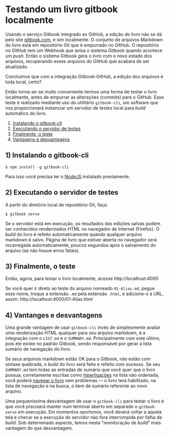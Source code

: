 # Testando um livro gitbook localmente

Usando o serviço Gitbook integrado ao GitHub, a edição do livro não se dá pelo site [gitbook.com], e sim localmente. O conjunto de arquivos Markdown do livro está em repositório Git que é empurrado no GitHub. O repositório no GitHub tem um Webhook que avisa o sistema Gitbook quando acontece um _push_. Então o sistema Gitbook gera o livro com o novo estado dos arquivos, recuperando esses arquivos do GitHub que acabara de ser atualizado.

Concluimos que com a integração Gitbook-GitHub, a edição dos arquivos é toda local, certo?

Então torna-se-se muito conveniente termos uma forma de testar o livro localmente, antes de empurrar as alterações (commits) para o GitHub. Esse teste é realizado mediante uso do utilitário `gitbook-cli`, um software que nos proporcionará instanciar um servidor de testes local para _build_ automático do livro.

1. [Instalando o gitbook-cli](#1-instalar-o-gitbook-cli)
2. [Executando o servidor de testes](#2-executando-o-servidor-de-testes)
3. [Finalmente, o teste](#3-finalmente-o-teste)
4. [Vantagens e desvantagens](#4-vantagens-e-desvantagens)

## 1) Instalando o gitbook-cli

```console
$ npm install -g gitbook-cli
```
Para isso você precisa ter o [NodeJS] instalado previamente.

## 2) Executando o servidor de testes

A partir do diretório local de repositório Git, faça:

```console
$ gitbook serve
```

Se o servidor está em execução, os resultados das edições salvas podem ser conhecidos renderizados HTML no navegador de Internet (Firefox). O _build_ do livro é refeito automaticamente quando qualquer arquivo markdown é salvo. Página de livro que estiver aberta no navegador será recarregada automaticamente, poucos segundos após o salvamento do arquivo (se não houve erros fatais).

## 3) Finalmente, o teste

Então, agora, para testar o livro localmente, acesse http://localhost:4000

Se você quer ir direto ao teste do arquivo nomeado `01-Alias.md`, pegue esse nome, troque a extensão `.md` pela extensão `.html`, e adicione-o à URL, assim: http://localhost:4000/01-Alias.html

## 4) Vantanges e desvantagens

Uma grande vantagem de usar `gitbook-cli` invés de simplesmente avaliar uma renderização HTML qualquer para seu arquivo markdown, é a integração com o `LIST.md` e o `SUMMARY.md`. Principalmente com este último, pois ele existe no padrão Gitbook, sendo responsável por gerar a lista sumário de navegação do livro.

Se seus arquivos markdown estão OK para o Gitbook, não estão com sintaxe quebrada, o _build_ do livro será feito e refeito com sucesso. Se seu `SUMMARY.md` tem todas as entradas de sumário que você quer que o livro possua, corretamente escritas como [hiperligações](64-Markdown.md#hiperligação) na lista não ordenada, você poderá [navegar o livro](#3-finalmente-o-teste) sem problemas — o livro terá habilitado, na lista de navegação e na busca, o item de sumário referente ao novo arquivo.

Uma pequeníssima desvantagem de usar o `gitbook-cli` para testar o livro é que você precisará manter num terminal aberto em separado o `gitbook serve` em execução. Em momentos oportunos, você deverá voltar a aquela tela e checar se a execução do servidor não fora interrompida por falha de _build_. Sob determinado aspecto, temos nesta "monitoração de _build_" mais vantagem do que desvantagem.

[gitbook.com]: http://gitbook.com
[NodeJS]: nodejs.md
